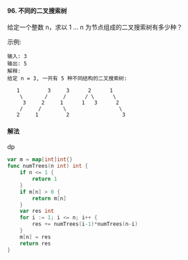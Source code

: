 #### 96. 不同的二叉搜索树

给定一个整数 n，求以 1 ... n 为节点组成的二叉搜索树有多少种？

示例:
```
输入: 3
输出: 5
解释:
给定 n = 3, 一共有 5 种不同结构的二叉搜索树:

   1         3     3      2      1
    \       /     /      / \      \
     3     2     1      1   3      2
    /     /       \                 \
   2     1         2                 3
```

#### 解法
dp

```go
var m = map[int]int{}
func numTrees(n int) int {
	if n <= 1 {
		return 1
	}
	if m[n] > 0 {
		return m[n]
	}
	var res int
	for i := 1; i <= n; i++ {
		res += numTrees(i-1)*numTrees(n-i)
	}
	m[n] = res
	return res
}
```